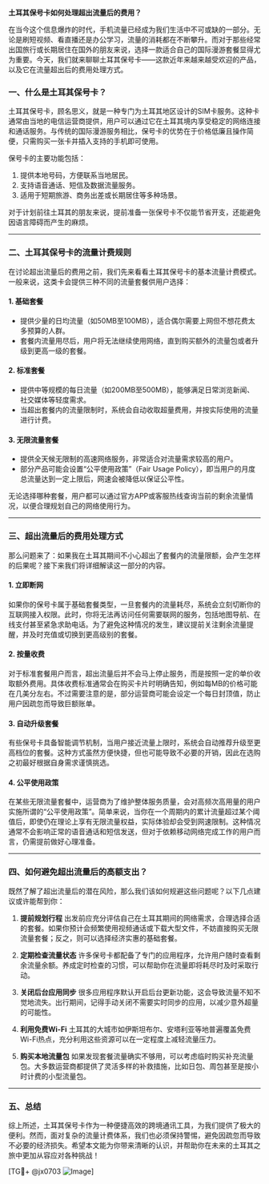 **土耳其保号卡如何处理超出流量后的费用？**

在当今这个信息爆炸的时代，手机流量已经成为我们生活中不可或缺的一部分。无论是刷短视频、看直播还是办公学习，流量的消耗都在不断攀升。而对于那些经常出国旅行或长期居住在国外的朋友来说，选择一款适合自己的国际漫游套餐显得尤为重要。今天，我们就来聊聊土耳其保号卡——这款近年来越来越受欢迎的产品，以及它在流量超出后的费用处理方式。

### 一、什么是土耳其保号卡？

土耳其保号卡，顾名思义，就是一种专门为土耳其地区设计的SIM卡服务。这种卡通常由当地的电信运营商提供，用户可以通过它在土耳其境内享受稳定的网络连接和通话服务。与传统的国际漫游服务相比，保号卡的优势在于价格低廉且操作简便，只需购买一张卡并插入支持的手机即可使用。

保号卡的主要功能包括：
1. 提供本地号码，方便联系当地居民。
2. 支持语音通话、短信及数据流量服务。
3. 适用于短期旅游、商务出差或长期居住等多种场景。

对于计划前往土耳其的朋友来说，提前准备一张保号卡不仅能节省开支，还能避免因语言障碍而产生的麻烦。

---

### 二、土耳其保号卡的流量计费规则

在讨论超出流量后的费用之前，我们先来看看土耳其保号卡的基本流量计费模式。一般来说，这类卡会提供三种不同的流量套餐供用户选择：

#### 1. **基础套餐**
   - 提供少量的日均流量（如50MB至100MB），适合偶尔需要上网但不想花费太多预算的人群。
   - 套餐内流量用尽后，用户将无法继续使用网络，直到购买额外的流量包或者升级到更高一级的套餐。

#### 2. **标准套餐**
   - 提供中等规模的每日流量（如200MB至500MB），能够满足日常浏览新闻、社交媒体等轻度需求。
   - 当超出套餐内的流量限制时，系统会自动收取超量费用，并按实际使用的流量进行计费。

#### 3. **无限流量套餐**
   - 提供全天候无限制的高速网络服务，非常适合对流量需求较高的用户。
   - 部分产品可能会设置“公平使用政策”（Fair Usage Policy），即当用户的月度总流量达到一定上限后，网速会被降低以保证公平性。

无论选择哪种套餐，用户都可以通过官方APP或客服热线查询当前的剩余流量情况，以便合理规划自己的网络使用行为。

---

### 三、超出流量后的费用处理方式

那么问题来了：如果我在土耳其期间不小心超出了套餐内的流量限额，会产生怎样的后果呢？接下来我们将详细解读这一部分的内容。

#### 1. **立即断网**
   如果你的保号卡属于基础套餐类型，一旦套餐内的流量耗尽，系统会立刻切断你的互联网接入权限。此时，你将无法再访问任何需要联网的服务，包括地图导航、在线支付甚至紧急求助电话。为了避免这种情况的发生，建议提前关注剩余流量提醒，并及时充值或切换到更高级别的套餐。

#### 2. **按量收费**
   对于标准套餐用户而言，超出流量后并不会马上停止服务，而是按照一定的单价收取额外费用。具体收费标准通常会在购买卡片时明确告知，例如每MB的价格可能在几美分左右。不过需要注意的是，部分运营商可能会设定一个每日封顶值，防止用户因疏忽而导致巨额账单。

#### 3. **自动升级套餐**
   有些保号卡具备智能调节机制，当用户接近流量上限时，系统会自动推荐升级至更高档位的套餐。这种方式虽然方便快捷，但也可能导致不必要的开销，因此在选购之初最好根据自身需求谨慎挑选。

#### 4. **公平使用政策**
   在某些无限流量套餐中，运营商为了维护整体服务质量，会对高频次高用量的用户实施所谓的“公平使用政策”。简单来说，当你在一个周期内的累计流量超过某个阈值后，即使仍在理论上享有无限流量权益，实际体验却会受到网速限制。这种情况通常不会影响正常的语音通话和短信发送，但对于依赖移动网络完成工作的用户而言，仍需提前做好心理准备。

---

### 四、如何避免超出流量后的高额支出？

既然了解了超出流量后的潜在风险，那么我们该如何规避这些问题呢？以下几点建议或许能帮到你：

1. **提前规划行程**
   出发前应充分评估自己在土耳其期间的网络需求，合理选择合适的套餐。如果你预计会频繁使用视频通话或下载大型文件，不妨直接购买无限流量套餐；反之，则可以选择经济实惠的基础套餐。

2. **定期检查流量状态**
   许多保号卡都配备了专门的应用程序，允许用户随时查看剩余流量余额。养成定时检查的习惯，可以帮助你在流量即将耗尽时及时采取行动。

3. **关闭后台应用同步**
   很多应用程序默认开启后台更新功能，这会导致流量不知不觉地流失。出行期间，记得手动关闭不需要实时同步的应用，以减少意外超量的可能性。

4. **利用免费Wi-Fi**
   土耳其的大城市如伊斯坦布尔、安塔利亚等地普遍覆盖免费Wi-Fi热点，充分利用这些资源可以在一定程度上减轻流量压力。

5. **购买本地流量包**
   如果发现套餐流量确实不够用，可以考虑临时购买补充流量包。大多数运营商都提供了灵活多样的补救措施，比如日包、周包甚至是按小时计费的小型流量包。

---

### 五、总结

综上所述，土耳其保号卡作为一种便捷高效的跨境通讯工具，为我们提供了极大的便利。然而，面对复杂的流量计费体系，我们也必须保持警惕，避免因疏忽而导致不必要的经济损失。希望本文能为你带来清晰的认识，并帮助你在未来的土耳其之旅中更加从容应对各种挑战！

[TG💪+ @jx0703 ![Image](https://github.com/user-attachments/assets/dbca1d08-cadb-493c-b0ec-ad6f7a83f270)]